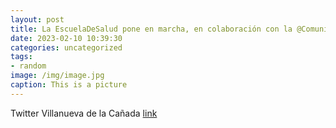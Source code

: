 ```yaml
---
layout: post
title: La EscuelaDeSalud pone en marcha, en colaboración con la @ComunidadMadrid, un Programa de Prevención de Adicciones en el entorn...
date: 2023-02-10 10:39:30
categories: uncategorized
tags:
- random
image: /img/image.jpg
caption: This is a picture
---
```

Twitter Villanueva de la Cañada [link](https://twitter.com/AytoVDLCanada/status/1623645408667873280)
